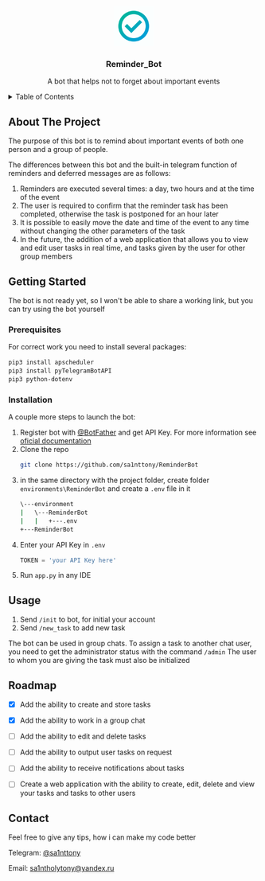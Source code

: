<br />
<div align="center">
  <img src="ReminderBot_logo.png" alt="Logo" width="80" height="80">
  <h3 align="center">Reminder_Bot</h3>
  <p align="center">
    A bot that helps not to forget about important events
  </p>
</div>

<!-- TABLE OF CONTENTS -->
<details>
  <summary>Table of Contents</summary>
  <ol>
    <li>
      <a href="#about-the-project">About The Project</a>
    </li>
    <li>
      <a href="#getting-started">Getting Started</a>
      <ul>
        <li><a href="#prerequisites">Prerequisites</a></li>
        <li><a href="#installation">Installation</a></li>
      </ul>
    </li>
    <li><a href="#usage">Usage</a></li>
    <li><a href="#roadmap">Roadmap</a></li>
    <li><a href="#contact">Contact</a></li>
  </ol>
</details>



<!-- ABOUT THE PROJECT -->
## About The Project

The purpose of this bot is to remind about important events of both one person and a group of people.

The differences between this bot and the built-in telegram function of reminders and deferred messages are as follows:
1. Reminders are executed several times: a day, two hours and at the time of the event
2. The user is required to confirm that the reminder task has been completed, otherwise the task is postponed for an hour later
3. It is possible to easily move the date and time of the event to any time without changing the other parameters of the task
4. In the future, the addition of a web application that allows you to view and edit user tasks in real time, and tasks given by the user for other group members


<!-- GETTING STARTED -->
## Getting Started

The bot is not ready yet, so I won't be able to share a working link, but you can try using the bot yourself

### Prerequisites
For correct work you need to install several packages:
  ```sh
  pip3 install apscheduler
  pip3 install pyTelegramBotAPI
  pip3 python-dotenv
  ```

### Installation

A couple more steps to launch the bot:

1. Register bot with <a href="https://t.me/BotFather">@BotFather</a> and get API Key. For more information see <a href="https://core.telegram.org/bots/features#botfather">oficial documentation</a>
2. Clone the repo
   ```sh
   git clone https://github.com/sa1nttony/ReminderBot
   ```
3. in the same directory with the project folder, create folder `environments\ReminderBot` and create a `.env` file in it
   ```sh
   \---environment
   |   \---ReminderBot
   |   |   +---.env
   +---ReminderBot
   ```
4. Enter your API Key in `.env`
   ```js
   TOKEN = 'your API Key here'
   ```
5. Run `app.py` in any IDE


<!-- USAGE EXAMPLES -->
## Usage

1. Send `/init` to bot, for initial your account
2. Send `/new_task` to add new task

The bot can be used in group chats. To assign a task to another chat user, you need to get the administrator status with the command `/admin`
The user to whom you are giving the task must also be initialized


<!-- ROADMAP -->
## Roadmap

- [x] Add the ability to create and store tasks
- [x] Add the ability to work in a group chat
- [ ] Add the ability to edit and delete tasks
- [ ] Add the ability to output user tasks on request
- [ ] Add the ability to receive notifications about tasks
- [ ] Create a web application with the ability to create, edit, delete and view your tasks and tasks to other users


<!-- CONTACT -->
## Contact

Feel free to give any tips, how i can make my code better

Telegram: [@sa1nttony](https://t.me/sa1nttony)

Email: [sa1ntholytony@yandex.ru](mailto:sa1ntholytony@yandex.ru)
